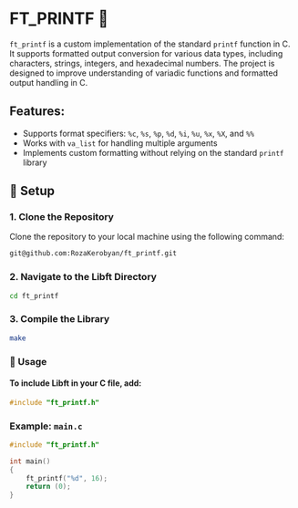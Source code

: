 # FT_PRINTF 🙈
`ft_printf` is a custom implementation of the standard `printf` function in C. It supports formatted output conversion for various data types, including characters, strings, integers, and hexadecimal numbers. The project is designed to improve understanding of variadic functions and formatted output handling in C.

## Features:
- Supports format specifiers: `%c`, `%s`, `%p`, `%d`, `%i`, `%u`, `%x`, `%X`, and `%%`
- Works with `va_list` for handling multiple arguments
- Implements custom formatting without relying on the standard `printf` library

## 🚀 Setup

### 1. Clone the Repository
Clone the repository to your local machine using the following command:

``` bash
git@github.com:RozaKerobyan/ft_printf.git
```

### 2. Navigate to the Libft Directory
``` bash
cd ft_printf
```

### 3. Compile the Library
``` bash
make
```

### 📌 Usage
#### To include Libft in your C file, add:
``` c
#include "ft_printf.h"
```

### Example: `main.c`
``` c
#include "ft_printf.h"

int main()
{
    ft_printf("%d", 16);
    return (0);
}
```
